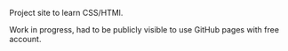 Project site to learn CSS/HTMl. 

Work in progress, had to be publicly visible to use GitHub pages with free account.
